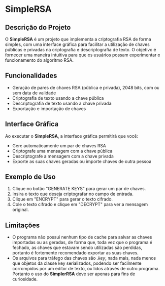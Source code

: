 # SimpleRSA

## Descrição do Projeto
O **SimpleRSA** é um projeto que implementa a criptografia RSA de forma simples, com uma interface gráfica para facilitar a utilização de chaves públicas e privadas na criptografia e descriptografia de texto. O objetivo é fornecer uma maneira intuitiva para que os usuários possam experimentar o funcionamento do algoritmo RSA.

## Funcionalidades
- Geração de pares de chaves RSA (pública e privada), 2048 bits, com ou sem data de validade
- Criptografia de texto usando a chave pública
- Descriptografia de texto usando a chave privada
- Exportação e importação de chaves

## Interface Gráfica
Ao executar o **SimpleRSA**, a interface gráfica permitirá que você:
- Gere automaticamente um par de chaves RSA
- Criptografe uma mensagem com a chave pública
- Descriptografe a mensagem com a chave privada
- Exporte as suas chaves geradas ou importe chaves de outra pessoa

## Exemplo de Uso
1. Clique no botão "GENERATE KEYS" para gerar um par de chaves.
2. Insira o texto que deseja criptografar no campo de entrada.
3. Clique em "ENCRYPT" para gerar o texto cifrado.
4. Cole o texto cifrado e clique em "DECRYPT" para ver a mensagem original.

## Limitações
- O programa não possui nenhum tipo de cache para salvar as chaves importadas ou as geradas, de forma que, toda vez que o programa é fechado, as chaves que estavam sendo utilizadas são perdidas, portanto é fortemente recomendado exportar as suas chaves.
- Os arquivos para tráfego das chaves são *.key*, nada mais, nada menos que objetos da classe key serializados, podendo ser facilmente corrompidos por um editor de texto, ou lidos através de outro programa. Portanto o uso do **SimplerRSA** deve ser apenas para fins de curiosidade.
